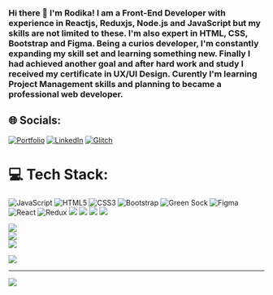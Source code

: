 ### Hi there 👋 I'm Rodika! I am a Front-End Developer with experience in Reactjs, Reduxjs, Node.js and JavaScript but my skills are not limited to these. I'm also expert in HTML, CSS, Bootstrap and Figma. Being a curios developer, I'm constantly expanding my skill set and learning something new. Finally I had achieved another goal and after hard work and study I received my certificate in UX/UI Design. Curently I'm learning Project Management skills and planning to became a  professional web developer.
<!--
**roaryku/roaryku** is a ✨ _special_ ✨ repository because its `README.md` (this file) appears on your GitHub profile.

Here are some ideas to get you started:


- 🌱 I’m currently learning React.js
- 👯 I’m looking to collaborate on with other web developers 
- 💬 Ask me anything about web development
- ⚡ Fun fact: I love cooking and love to learn new recipes from different cultures
-->


## 🌐 Socials:
[![Portfolio](https://img.shields.io/badge/Portfolio-%23E4405F.svg?logo=Portfolio&logoColor=white)](https://my-portfolio-roar.netlify.app/) [![LinkedIn](https://img.shields.io/badge/LinkedIn-%230077B5.svg?logo=linkedin&logoColor=white)](https://linkedin.com/in/rodikaaryku) 
[![Glitch](https://img.shields.io/badge/Glitch-%23E4405F.svg?logo=Glitch&logoColor=white)](https://glitch.com/@daryku2/)

# 💻 Tech Stack:
![JavaScript](https://img.shields.io/badge/javascript-%23323330.svg?style=for-the-badge&logo=javascript&logoColor=%23F7DF1E) ![HTML5](https://img.shields.io/badge/html5-%23E34F26.svg?style=for-the-badge&logo=html5&logoColor=white) ![CSS3](https://img.shields.io/badge/css3-%231572B6.svg?style=for-the-badge&logo=css3&logoColor=white) ![Bootstrap](https://img.shields.io/badge/bootstrap-%23563D7C.svg?style=for-the-badge&logo=bootstrap&logoColor=white) 
![Green Sock](https://img.shields.io/badge/green%20sock-88CE02?style=for-the-badge&logo=greensock&logoColor=white) ![Figma](https://img.shields.io/badge/figma-%23F24E1E.svg?style=for-the-badge&logo=figma&logoColor=white)
![React](https://img.shields.io/badge/react-%2320232a.svg?style=for-the-badge&logo=react&logoColor=%2361DAFB) 
![Redux](https://img.shields.io/badge/redux-%23593d88.svg?style=for-the-badge&logo=redux&logoColor=white)
<img src="https://img.shields.io/badge/node.js%20-%2343853D.svg?&style=for-the-badge&logo=node.js&logoColor=white"/>
<img src ="https://img.shields.io/badge/MongoDB-%234ea94b.svg?&style=for-the-badge&logo=mongodb&logoColor=white"/>
<img src="https://img.shields.io/badge/adobe%20photoshop%20-%2331A8FF.svg?&style=for-the-badge&logo=adobe%20photoshop&logoColor=white"/>
<img src="https://img.shields.io/badge/ux/ui%20-%23FF0000.svg?&style=for-the-badge&logo=design&logoColor=white"/>



![](https://github-readme-stats.vercel.app/api?username=roaryku&theme=dark&hide_border=false&include_all_commits=false&count_private=false)<br/>
![](https://github-readme-streak-stats.herokuapp.com/?user=roaryku&theme=dark&hide_border=false)<br/>
![](https://github-readme-stats.vercel.app/api/top-langs/?username=roaryku&theme=dark&hide_border=false&include_all_commits=false&count_private=false&layout=compact)

![](https://quotes-github-readme.vercel.app/api?type=horizontal&theme=dark)

---
[![](https://visitcount.itsvg.in/api?id=roaryku&icon=0&color=3)](https://visitcount.itsvg.in)

<!-- Proudly created with GPRM ( https://gprm.itsvg.in ) -->
